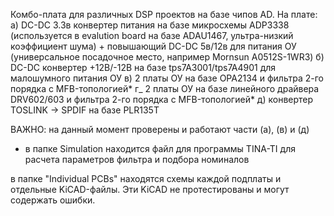 Комбо-плата для различных DSP проектов на базе чипов AD.
На плате:
а) DC-DC 3.3в конвертер питания на базе микросхемы ADP3338 (используется в evalution board на базе ADAU1467, ультра-низкий коэффициент шума) + повышающий DC-DC  5в/12в для питания ОУ (универсальное посадочное место, например Mornsun A0512S-1WR3)
б) DC-DC конвертер +12В/-12В на базе tps7A3001/tps7A4901 для малошумного питания ОУ
в) 2 платы ОУ на базе OPA2134 и фильтра 2-го порядка с MFB-топологией*
г_ 2 платы ОУ на базе линейного драйвера DRV602/603 и фильтра 2-го порядка с MFB-топологией*
д) конвертер TOSLINK -> SPDIF на базе PLR135T

ВАЖНО: на данный момент проверены и работают части (а), (в) и (д)

* в папке Simulation находится файл для программы TINA-TI для расчета параметров фильтра и подбора номиналов

в папке "Individual PCBs" находятся схемы каждой подплаты и отдельные KiCAD-файлы. Эти KiCAD не протестированы и могут содержать ошибки.

